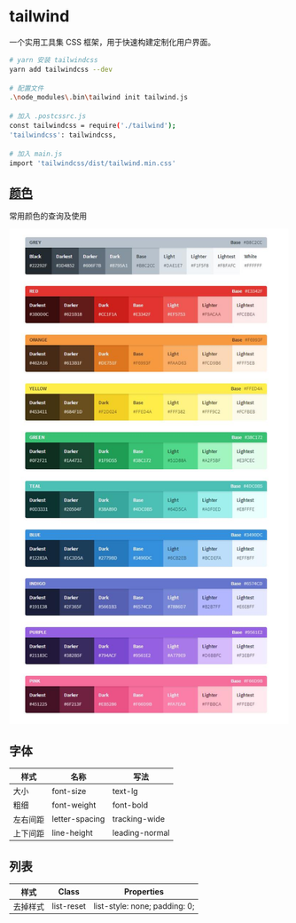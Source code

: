 # tailwind

一个实用工具集 CSS 框架，用于快速构建定制化用户界面。

```bash
# yarn 安装 tailwindcss
yarn add tailwindcss --dev

# 配置文件
.\node_modules\.bin\tailwind init tailwind.js

# 加入 .postcssrc.js 
const tailwindcss = require('./tailwind');
'tailwindcss': tailwindcss,

# 加入 main.js
import 'tailwindcss/dist/tailwind.min.css'
```

## [颜色](https://www.tailwindcss.cn/docs/colors/)

常用颜色的查询及使用

![colors](./tailwind.jpg)

## 字体

| 样式     | 名称           | 写法           |
| -------- | -------------- | -------------- |
| 大小     | font-size      | text-lg        |
| 粗细     | font-weight    | font-bold      |
| 左右间距 | letter-spacing | tracking-wide  |
| 上下间距 | line-height    | leading-normal |

## 列表

| 样式     | Class      | Properties                    |
| -------- | ---------- | ----------------------------- |
| 去掉样式 | list-reset | list-style: none; padding: 0; |